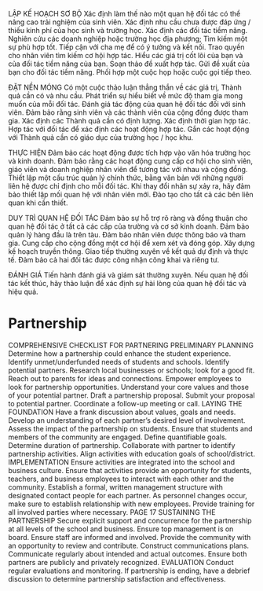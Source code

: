 LẬP KẾ HOẠCH SƠ BỘ
Xác định làm thế nào một quan hệ đối tác có thể nâng cao trải nghiệm của sinh viên.
Xác định nhu cầu chưa được đáp ứng / thiếu kinh phí của học sinh và trường học.
Xác định các đối tác tiềm năng.
Nghiên cứu các doanh nghiệp hoặc trường học địa phương; Tìm kiếm một sự phù hợp tốt.
Tiếp cận với cha mẹ để có ý tưởng và kết nối.
Trao quyền cho nhân viên tìm kiếm cơ hội hợp tác.
Hiểu các giá trị cốt lõi của bạn và của đối tác tiềm năng của bạn.
Soạn thảo đề xuất hợp tác.
Gửi đề xuất của bạn cho đối tác tiềm năng.
Phối hợp một cuộc họp hoặc cuộc gọi tiếp theo.

ĐẶT NỀN MÓNG
Có một cuộc thảo luận thẳng thắn về các giá trị, Thành quả cần có và nhu cầu.
Phát triển sự hiểu biết về mức độ tham gia mong muốn của mỗi đối tác.
Đánh giá tác động của quan hệ đối tác đối với sinh viên.
Đảm bảo rằng sinh viên và các thành viên của cộng đồng được tham gia.
Xác định các Thành quả cần có định lượng.
Xác định thời gian hợp tác.
Hợp tác với đối tác để xác định các hoạt động hợp tác.
Gắn các hoạt động với Thành quả cần có giáo dục của trường học / học khu.

THỰC HIỆN
Đảm bảo các hoạt động được tích hợp vào văn hóa trường học và kinh doanh.
Đảm bảo rằng các hoạt động cung cấp cơ hội cho sinh viên, giáo viên và doanh nghiệp nhân viên để tương tác với nhau và cộng đồng.
Thiết lập một cấu trúc quản lý chính thức, bằng văn bản với những người liên hệ được chỉ định cho mỗi đối tác.
Khi thay đổi nhân sự xảy ra, hãy đảm bảo thiết lập mối quan hệ với nhân viên mới.
Đào tạo cho tất cả các bên liên quan khi cần thiết.

DUY TRÌ QUAN HỆ ĐỐI TÁC
Đảm bảo sự hỗ trợ rõ ràng và đồng thuận cho quan hệ đối tác ở tất cả các cấp của trường và cơ sở kinh doanh.
Đảm bảo quản lý hàng đầu là trên tàu.
Đảm bảo nhân viên được thông báo và tham gia.
Cung cấp cho cộng đồng một cơ hội để xem xét và đóng góp.
Xây dựng kế hoạch truyền thông.
Giao tiếp thường xuyên về kết quả dự định và thực tế.
Đảm bảo cả hai đối tác được công nhận công khai và riêng tư.

ĐÁNH GIÁ
Tiến hành đánh giá và giám sát thường xuyên.
Nếu quan hệ đối tác kết thúc, hãy thảo luận để xác định sự hài lòng của quan hệ đối tác và hiệu quả.





# Partnership
COMPREHENSIVE CHECKLIST FOR PARTNERING
PRELIMINARY PLANNING
Determine how a partnership could enhance the student experience.
Identify unmet/underfunded needs of students and schools.
Identify potential partners.
Research local businesses or schools; look for a good fit.
Reach out to parents for ideas and connections.
Empower employees to look for partnership opportunities.
Understand your core values and those of your potential partner.
Draft a partnership proposal.
Submit your proposal to potential partner.
Coordinate a follow-up meeting or call.
LAYING THE FOUNDATION
Have a frank discussion about values, goals and needs.
Develop an understanding of each partner’s desired level of involvement.
Assess the impact of the partnership on students.
Ensure that students and members of the community are engaged.
Define quantifiable goals.
Determine duration of partnership.
Collaborate with partner to identify partnership activities.
Align activities with education goals of school/district.
IMPLEMENTATION
Ensure activities are integrated into the school and business culture.
Ensure that activities provide an opportunity for students, teachers, and business
employees to interact with each other and the community.
Establish a formal, written management structure with designated contact people for
each partner.
As personnel changes occur, make sure to establish relationship with new
employees.
Provide training for all involved parties where necessary.
PAGE 17
SUSTAINING THE PARTNERSHIP
Secure explicit support and concurrence for the partnership at all levels of the school
and business.
Ensure top management is on board.
Ensure staff are informed and involved.
Provide the community with an opportunity to review and contribute.
Construct communications plans.
Communicate regularly about intended and actual outcomes.
Ensure both partners are publicly and privately recognized.
EVALUATION
Conduct regular evaluations and monitoring.
If partnership is ending, have a debrief discussion to determine partnership satisfaction
and effectiveness.
